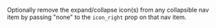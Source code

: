 Optionally remove the expand/collapse icon(s) from any collapsible nav item by passing "none" to the `icon_right` prop on that nav item.